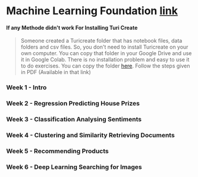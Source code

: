 # Machine Learning Foundation [link](https://www.coursera.org/programs/anjuman-institute-of-technology-and-management-on-coursera-7alzi?collectionId=&productId=zh7400XtEeWUww73KBYvPw&productType=s12n&showMiniModal=true)


#### If any Methode didn't work For Installing Turi Create
> Someone created a Turicreate folder that has notebook files, data folders and csv files. So, you don't need to install Turicreate on your own computer. You can copy that folder in your Google Drive and use it in Google Colab. There is no installation problem and easy to use it to do exercises. You can copy the folder [here](https://drive.google.com/drive/folders/1Facb-igSHGcDi6UI1XsWgvYIcnYr5t1k?usp=sharing).
> Follow the steps given in PDF (Available in that link)

### Week 1 - Intro
### Week 2 - Regression Predicting House Prizes
### Week 3 - Classification Analysing Sentiments
### Week 4 - Clustering and Similarity Retrieving Documents
### Week 5 - Recommending Products
### Week 6 - Deep Learning Searching for Images
